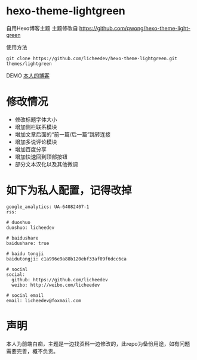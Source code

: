 # hexo-theme-lightgreen

自用Hexo博客主题
主题修改自 https://github.com/qwong/hexo-theme-light-green

使用方法

```
git clone https://github.com/licheedev/hexo-theme-lightgreen.git themes/lightgreen
```

DEMO [本人的博客](http://licheedev.github.io)

# 修改情况
* 修改标题字体大小
* 增加侧栏联系模块
* 增加文章后面的“前一篇/后一篇”跳转连接
* 增加多说评论模块
* 增加百度分享
* 增加快速回到顶部按钮
* 部分文本汉化以及其他微调

# 如下为私人配置，记得改掉

```
google_analytics: UA-64082407-1
rss:

# duoshuo
duoshuo: licheedev

# baidushare
baidushare: true

# baidu tongji
baidutongji: c1a996e9a88b120ebf33af09f6dcc6ca

# social
social:
  github: https://github.com/licheedev
  weibo: http://weibo.com/licheedev

# social email
email: licheedev@foxmail.com
```

# 声明
本人为前端白痴，主题是一边找资料一边修改的，此repo为备份用途，如有问题需要完善，概不负责。
